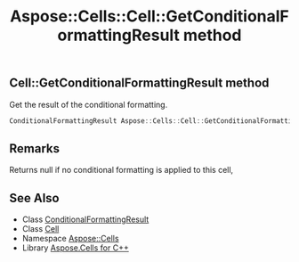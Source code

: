 ﻿---
title: Aspose::Cells::Cell::GetConditionalFormattingResult method
linktitle: GetConditionalFormattingResult
second_title: Aspose.Cells for C++ API Reference
description: 'Aspose::Cells::Cell::GetConditionalFormattingResult method. Get the result of the conditional formatting in C++.'
type: docs
weight: 7000
url: /cpp/aspose.cells/cell/getconditionalformattingresult/
---
## Cell::GetConditionalFormattingResult method


Get the result of the conditional formatting.

```cpp
ConditionalFormattingResult Aspose::Cells::Cell::GetConditionalFormattingResult()
```

## Remarks


Returns null if no conditional formatting is applied to this cell, 
## See Also

* Class [ConditionalFormattingResult](../../conditionalformattingresult/)
* Class [Cell](../)
* Namespace [Aspose::Cells](../../)
* Library [Aspose.Cells for C++](../../../)
